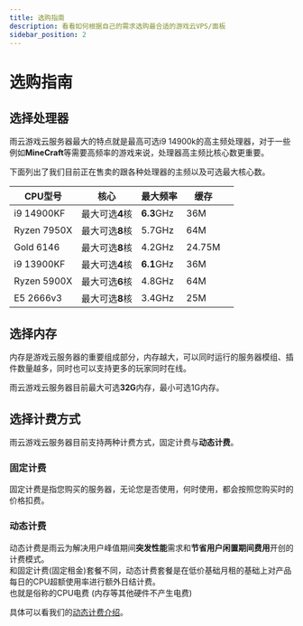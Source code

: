 ```yaml
---
title: 选购指南
description: 看看如何根据自己的需求选购最合适的游戏云VPS/面板
sidebar_position: 2
---
```


# 选购指南

## 选择处理器

雨云游戏云服务器最大的特点就是最高可选i9 14900k的高主频处理器，对于一些例如**MineCraft**等需要高频率的游戏来说，处理器高主频比核心数更重要。
    
下面列出了我们目前正在售卖的跟各种处理器的主频以及可选最大核心数。

| CPU型号     | 核心            | 最大频率   | 缓存   |     |
| ----------- | --------------- | ---------- | ------ | --- |
| i9 14900KF  | 最大可选**4**核 | **6.3**GHz | 36M    |     |
| Ryzen 7950X | 最大可选**8**核 | 5.7GHz     | 64M    |     |
| Gold 6146   | 最大可选**8**核 | 4.2GHz     | 24.75M |     |
| i9 13900KF  | 最大可选**4**核 | **6.1**GHz | 36M    |     |
| Ryzen 5900X | 最大可选**6**核 | 4.8GHz     | 64M    |     |
| E5 2666v3   | 最大可选**8**核 | 3.4GHz     | 25M    |     |

## 选择内存

内存是游戏云服务器的重要组成部分，内存越大，可以同时运行的服务器模组、插件数量越多，同时也可以支持更多的玩家同时在线。

雨云游戏云服务器目前最大可选**32G**内存，最小可选1G内存。

## 选择计费方式

雨云游戏云服务器目前支持两种计费方式，固定计费与**动态计费**。

### 固定计费

固定计费是指您购买的服务器，无论您是否使用，何时使用，都会按照您购买时的价格扣费。

### 动态计费

动态计费是雨云为解决用户峰值期间**突发性能**需求和**节省用户闲置期间费用**开创的计费模式。<br/>
和固定计费(固定租金)套餐不同，动态计费套餐是在低价基础月租的基础上对产品每日的CPU超额使用率进行额外日结计费。<br/>
也就是俗称的CPU电费 (内存等其他硬件不产生电费)

具体可以看我们的[动态计费介绍](/docs/rgs/buy/dynamic)。